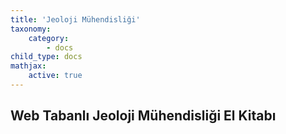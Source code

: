 ```yaml
---
title: 'Jeoloji Mühendisliği'
taxonomy:
    category:
        - docs
child_type: docs
mathjax:
    active: true
---
```


<h2 id="mcetoc_1c49std1f0">Web Tabanlı Jeoloji M&uuml;hendisliği El Kitabı</h2>
